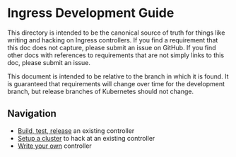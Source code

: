 # Ingress Development Guide

This directory is intended to be the canonical source of truth for things like
writing and hacking on Ingress controllers. If you find a requirement that this
doc does not capture, please submit an issue on GitHub. If you find other docs
with references to requirements that are not simply links to this doc, please
submit an issue.

This document is intended to be relative to the branch in which it is found.
It is guaranteed that requirements will change over time for the development
branch, but release branches of Kubernetes should not change.

## Navigation

* [Build, test, release](getting-started.md) an existing controller
* [Setup a cluster](setup-cluster.md) to hack at an existing controller
* [Write your own](custom-controller.md) controller
